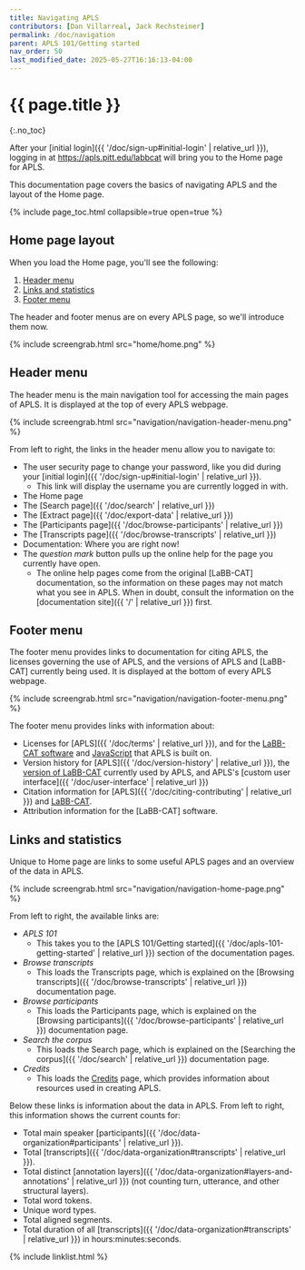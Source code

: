 ```yaml
---
title: Navigating APLS
contributors: [Dan Villarreal, Jack Rechsteiner]
permalink: /doc/navigation
parent: APLS 101/Getting started
nav_order: 50
last_modified_date: 2025-05-27T16:16:13-04:00
---
```


# {{ page.title }}
{:.no_toc}

After your [initial login]({{ '/doc/sign-up#initial-login' | relative_url }}), logging in at <https://apls.pitt.edu/labbcat> will bring you to the <span class="apls-page">Home</span> page for APLS.

This documentation page covers the basics of navigating APLS and the layout of the <span class="apls-page">Home</span> page.

{% include page_toc.html collapsible=true open=true %}

## <span class="apls-page">Home</span> page layout

When you load the <span class="apls-page">Home</span> page, you'll see the following:

1. [Header menu](#header-menu)
1. [Links and statistics](#links-and-stats)
1. [Footer menu](#footer-menu)

The header and footer menus are on every APLS page, so we'll introduce them now.

{% include screengrab.html src="home/home.png" %}


## Header menu

The <span class="keyterm">header menu</span> is the main navigation tool for accessing the main pages of APLS.
It is displayed at the top of every APLS webpage.

{% include screengrab.html src="navigation/navigation-header-menu.png" %}

From left to right, the links in the <span class="keyterm">header menu</span> allow you to navigate to:

- The user security page to change your password, like you did during your [initial login]({{ '/doc/sign-up#initial-login' | relative_url }}).
  - This link will display the username you are currently logged in with.
- The Home page
- The [<span class="apls-page">Search</span> page]({{ '/doc/search' | relative_url }})
- The [<span class="apls-page">Extract</span> page]({{ '/doc/export-data' | relative_url }})
- The [<span class="apls-page">Participants</span> page]({{ '/doc/browse-participants' | relative_url }})
- The [<span class="apls-page">Transcripts</span> page]({{ '/doc/browse-transcripts' | relative_url }})
- <span class="apls-page">Documentation</span>: Where you are right now!
- The *question mark* button pulls up the online help for the page you currently have open.
  - The online help pages come from the original [LaBB-CAT] documentation, so the information on these pages may not match what you see in APLS.
    When in doubt, consult the information on the [documentation site]({{ '/' | relative_url }}) first.


## Footer menu

The <span class="keyterm">footer menu</span> provides links to documentation for citing APLS, the licenses governing the use of APLS, and the versions of APLS and [LaBB-CAT] currently being used.
It is displayed at the bottom of every APLS webpage.

{% include screengrab.html src="navigation/navigation-footer-menu.png" %}

The <span class="keyterm">footer menu</span> provides links with information about:

- Licenses for [APLS]({{ '/doc/terms' | relative_url }}), and for the [LaBB-CAT software](https://apls.pitt.edu/labbcat/agpl.txt) and [JavaScript](https://apls.pitt.edu/labbcat/credits#jslicense-labels1) that APLS is built on.
- Version history for [APLS]({{ '/doc/version-history' | relative_url }}), the [version of LaBB-CAT](https://apls.pitt.edu/labbcat/version) currently used by APLS, and APLS's [custom user interface]({{ '/doc/user-interface' | relative_url }})
- Citation information for [APLS]({{ '/doc/citing-contributing' | relative_url }}) and [LaBB-CAT](https://labbcat.canterbury.ac.nz/howto/cite).
- Attribution information for the [LaBB-CAT] software.


## Links and statistics

Unique to <span class="apls-page">Home</span> page are links to some useful APLS pages and an overview of the data in APLS.

{% include screengrab.html src="navigation/navigation-home-page.png" %}

From left to right, the available links are:

- *APLS 101*
  - This takes you to the [APLS 101/Getting started]({{ '/doc/apls-101-getting-started' | relative_url }}) section of the documentation pages.
- *Browse transcripts*
  - This loads the <span class="apls-page">Transcripts</span> page, which is explained on the [Browsing transcripts]({{ '/doc/browse-transcripts' | relative_url }}) documentation page.
- *Browse participants*
  - This loads the <span class="apls-page">Participants</span> page, which is explained on the [Browsing participants]({{ '/doc/browse-participants' | relative_url }}) documentation page.
- *Search the corpus*
  - This loads the <span class="apls-page">Search</span> page, which is explained on the [Searching the corpus]({{ '/doc/search' | relative_url }}) documentation page.
- *Credits*
  - This loads the [Credits](https://apls.pitt.edu/labbcat/credits) page, which provides information about resources used in creating APLS.

Below these links is information about the data in APLS.
From left to right, this information shows the current counts for:

- Total main speaker [participants]({{ '/doc/data-organization#participants' | relative_url }}).
- Total [transcripts]({{ '/doc/data-organization#transcripts' | relative_url }}).
- Total distinct [annotation layers]({{ '/doc/data-organization#layers-and-annotations' | relative_url }}) (not counting <span class="layer">turn</span>, <span class="layer">utterance</span>, and other structural layers).
- Total <span class="layer">word</span> tokens.
- Unique <span class="layer">word</span> types.
- Total aligned <span class="layer">segment</span>s.
- Total <span class="transcript-attr">duration</span> of all [transcripts]({{ '/doc/data-organization#transcripts' | relative_url }}) in hours:minutes:seconds.

{% include linklist.html %}

